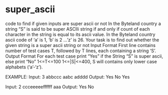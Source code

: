 # super_ascii
code to find if given inputs are super ascii or not
In the Byteland country a string “S” is said to be super ASCIIi string if and only if count of each character in the string is equal to its ascii value.
In the Byteland country ascii code of ‘a’ is 1, ‘b’ is 2 …’z’ is 26.
Your task is to find out whether the given string is a super ascii string or not
Input Format
First line contains number of test cases T, followed by T lines, each containing a string ‘S’.
Output Format
For each test case print “Yes” if the String “S” is super ascii, else print “No”
1<=T<=100
1<=|S|<=400, S will contains only lower case alphabets (‘a’-‘z’).

EXAMPLE:
Input:
3
abbccc
aabc
adddd
Output:
Yes
No
Yes

Input:
2
ccceeeeeffffff
aaa
Output:
Yes
No
